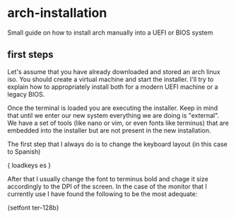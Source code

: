 # arch-installation
Small guide on how to install arch manually into a UEFI or BIOS system
## first steps
Let's assume that you have already downloaded and stored an arch linux iso. You should create a virtual machine and start the installer. I'll try to explain how to appropriately install both for a modern UEFI machine or a legacy BIOS.

Once the terminal is loaded you are executing the installer. Keep in mind that until we enter our new system everything we are doing is "external". We have a set of tools (like nano or vim, or even fonts like terminus) that are embedded into the installer but are not present in the new installation.

The first step that I always do is to change the keyboard layout (in this case to Spanish)

{
loadkeys es
}

After that I usually change the font to terminus bold and chage it size accordingly to the DPI of the screen. In the case of the monitor that I currently use I have found the following to be the most adequate:

{setfont ter-128b} 
